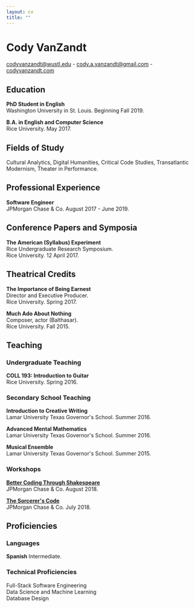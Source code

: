 ```yaml
---
layout: cv
title: ""
---
```


# Cody VanZandt

[codyvanzandt@wustl.edu](mailto:codyvanzandt@wustl.edu) - [cody.a.vanzandt@gmail.com](mailto:cody.a.vanzandt@gmail.com) - [codyvanzandt.com](https://codyvanzandt.com)

## Education

**PhD Student in English**  
Washington University in St. Louis. Beginning Fall 2019.

**B.A. in English and Computer Science**  
Rice University. May 2017.

## Fields of Study
Cultural Analytics, Digital Humanities, Critical Code Studies, Transatlantic Modernism, Theater in Performance.

## Professional Experience

**Software Engineer**  
JPMorgan Chase & Co. August 2017 - June 2019.

## Conference Papers and Symposia

**The American (Syllabus) Experiment**  
Rice Undergraduate Research Symposium.  
Rice University. 12 April 2017.

## Theatrical Credits

**The Importance of Being Earnest**  
Director and Executive Producer.  
Rice University. Spring 2017.

**Much Ado About Nothing**  
Composer, actor (Balthasar).  
Rice University. Fall 2015.

## Teaching

### Undergraduate Teaching

**COLL 193: Introduction to Guitar**  
Rice University. Spring 2016.

### Secondary School Teaching

**Introduction to Creative Writing**  
Lamar University Texas Governor's School. Summer 2016.

**Advanced Mental Mathematics**  
Lamar University Texas Governor's School. Summer 2016.

**Musical Ensemble**  
Lamar University Texas Governor's School. Summer 2015.

### Workshops

[**Better Coding Through Shakespeare**](https://codyvanzandt.com/BetterCodingThroughShakespeare/)  
JPMorgan Chase & Co. August 2018.

[**The Sorcerer's Code**](https://codyvanzandt.com/2018-08-31-sorcerers_code/)  
JPMorgan Chase & Co. July 2018.


## Proficiencies

### Languages
**Spanish**
Intermediate.

### Technical Proficiencies
Full-Stack Software Engineering  
Data Science and Machine Learning  
Database Design

